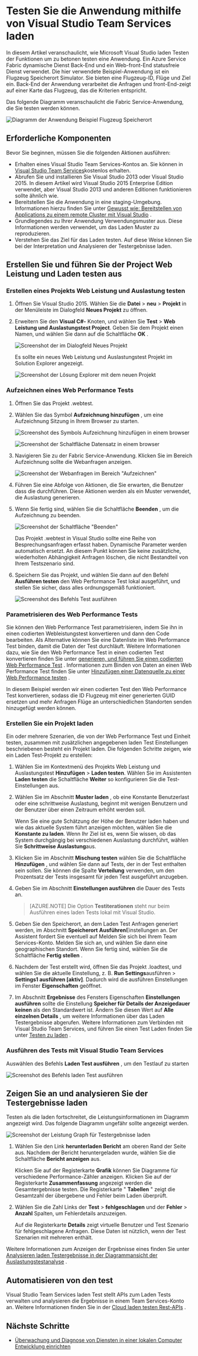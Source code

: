 <properties
    pageTitle="Testen Sie die Anwendung mithilfe von Visual Studio Team Services laden | Microsoft Azure"
    description="Erfahren Sie, wie Test hervor Ihrer Azure Service Fabric Applikationen mithilfe von Visual Studio Team Services."
    services="service-fabric"
    documentationCenter="na"
    authors="cawams"
    manager="timlt"
    editor="" />

<tags
    ms.service="multiple"
    ms.devlang="dotnet"
    ms.topic="article"
    ms.tgt_pltfrm="na"
    ms.workload="multiple"
    ms.date="07/29/2016"
    ms.author="cawa" />

# <a name="load-test-your-application-by-using-visual-studio-team-services"></a>Testen Sie die Anwendung mithilfe von Visual Studio Team Services laden

In diesem Artikel veranschaulicht, wie Microsoft Visual Studio laden Testen der Funktionen um zu betonen testen eine Anwendung. Ein Azure Service Fabric dynamische Dienst Back-End und ein Web-front-End statusfreie Dienst verwendet. Die hier verwendete Beispiel-Anwendung ist ein Flugzeug Speicherort Simulator. Sie bieten eine Flugzeug-ID, Flüge und Ziel ein. Back-End der Anwendung verarbeitet die Anfragen und front-End-zeigt auf einer Karte das Flugzeug, das die Kriterien entspricht.

Das folgende Diagramm veranschaulicht die Fabric Service-Anwendung, die Sie testen werden können.

![Diagramm der Anwendung Beispiel Flugzeug Speicherort][0]

## <a name="prerequisites"></a>Erforderliche Komponenten
Bevor Sie beginnen, müssen Sie die folgenden Aktionen ausführen:

- Erhalten eines Visual Studio Team Services-Kontos an. Sie können in [Visual Studio Team Services](https://www.visualstudio.com)kostenlos erhalten.
- Abrufen Sie und installieren Sie Visual Studio 2013 oder Visual Studio 2015. In diesem Artikel wird Visual Studio 2015 Enterprise Edition verwendet, aber Visual Studio 2013 und anderen Editionen funktionieren sollte ähnlich wie.
- Bereitstellen Sie die Anwendung in eine staging-Umgebung. Informationen hierzu finden Sie unter [Gewusst wie: Bereitstellen von Applications zu einem remote Cluster mit Visual Studio](service-fabric-publish-app-remote-cluster.md) .
- Grundlegendes zu Ihrer Anwendung Verwendungsmuster aus. Diese Informationen werden verwendet, um das Laden Muster zu reproduzieren.
- Verstehen Sie das Ziel für das Laden testen. Auf diese Weise können Sie bei der Interpretation und Analysieren der Testergebnisse laden.

## <a name="create-and-run-the-web-performance-and-load-test-project"></a>Erstellen Sie und führen Sie der Project Web Leistung und Laden testen aus

### <a name="create-a-web-performance-and-load-test-project"></a>Erstellen eines Projekts Web Leistung und Auslastung testen

1. Öffnen Sie Visual Studio 2015. Wählen Sie die **Datei** > **neu** > **Projekt** in der Menüleiste im Dialogfeld **Neues Projekt** zu öffnen.

2. Erweitern Sie den **Visual C#-** Knoten, und wählen Sie **Test** > **Web Leistung und Auslastungstest Project**. Geben Sie dem Projekt einen Namen, und wählen Sie dann auf die Schaltfläche **OK** .

    ![Screenshot der im Dialogfeld Neues Projekt][1]

    Es sollte ein neues Web Leistung und Auslastungstest Projekt im Solution Explorer angezeigt.

    ![Screenshot der Lösung Explorer mit dem neuen Projekt][2]

### <a name="record-a-web-performance-test"></a>Aufzeichnen eines Web Performance Tests

1. Öffnen Sie das Projekt .webtest.

2. Wählen Sie das Symbol **Aufzeichnung hinzufügen** , um eine Aufzeichnung Sitzung in Ihrem Browser zu starten.

    ![Screenshot des Symbols Aufzeichnung hinzufügen in einem browser][3]

    ![Screenshot der Schaltfläche Datensatz in einem browser][4]

3. Navigieren Sie zu der Fabric Service-Anwendung. Klicken Sie im Bereich Aufzeichnung sollte die Webanfragen anzeigen.

    ![Screenshot der Webanfragen im Bereich "Aufzeichnen"][5]

4. Führen Sie eine Abfolge von Aktionen, die Sie erwarten, die Benutzer dass die durchführen. Diese Aktionen werden als ein Muster verwendet, die Auslastung generieren.

5. Wenn Sie fertig sind, wählen Sie die Schaltfläche **Beenden** , um die Aufzeichnung zu beenden.

    ![Screenshot der Schaltfläche "Beenden"][6]

    Das Projekt .webtest in Visual Studio sollte eine Reihe von Besprechungsanfragen erfasst haben. Dynamische Parameter werden automatisch ersetzt. An diesem Punkt können Sie keine zusätzliche, wiederholten Abhängigkeit Anfragen löschen, die nicht Bestandteil von Ihrem Testszenario sind.

6. Speichern Sie das Projekt, und wählen Sie dann auf den Befehl **Ausführen testen** den Web Performance Test lokal ausgeführt, und stellen Sie sicher, dass alles ordnungsgemäß funktioniert.

    ![Screenshot des Befehls Test ausführen][7]

### <a name="parameterize-the-web-performance-test"></a>Parametrisieren des Web Performance Tests

Sie können den Web Performance Test parametrisieren, indem Sie ihn in einen codierten Webleistungstest konvertieren und dann den Code bearbeiten. Als Alternative können Sie eine Datenliste im Web Performance Test binden, damit die Daten der Test durchläuft. Weitere Informationen dazu, wie Sie den Web Performance Test in einen codierten Test konvertieren finden Sie unter [generieren, und führen Sie einen codierten Web Performance Test](https://msdn.microsoft.com/library/ms182552.aspx) . Informationen zum Binden von Daten an einen Web Performance Test finden Sie unter [Hinzufügen einer Datenquelle zu einer Web Performance testen](https://msdn.microsoft.com/library/ms243142.aspx) .

In diesem Beispiel werden wir einen codierten Test den Web Performance Test konvertieren, sodass die ID Flugzeug mit einer generierten GUID ersetzen und mehr Anfragen Flüge an unterschiedlichen Standorten senden hinzugefügt werden können.

### <a name="create-a-load-test-project"></a>Erstellen Sie ein Projekt laden

Ein oder mehrere Szenarien, die von der Web Performance Test und Einheit testen, zusammen mit zusätzlichen angegebenen laden Test Einstellungen beschriebenen besteht ein Projekt laden. Die folgenden Schritte zeigen, wie ein Laden Test-Projekt zu erstellen:

1. Wählen Sie im Kontextmenü des Projekts Web Leistung und Auslastungstest **Hinzufügen** > **Laden testen**. Wählen Sie im Assistenten **Laden testen** die Schaltfläche **Weiter** so konfigurieren Sie die Test-Einstellungen aus.

2. Wählen Sie im Abschnitt **Muster laden** , ob eine Konstante Benutzerlast oder eine schrittweise Auslastung, beginnt mit wenigen Benutzern und der Benutzer über einen Zeitraum erhöht werden soll.

    Wenn Sie eine gute Schätzung der Höhe der Benutzer laden haben und wie das aktuelle System führt anzeigen möchten, wählen Sie die **Konstante zu laden**. Wenn Ihr Ziel ist es, wenn Sie wissen, ob das System durchgängig bei verschiedenen Auslastung durchführt, wählen Sie **Schrittweise Auslastung**aus.

3. Klicken Sie im Abschnitt **Mischung testen** wählen Sie die Schaltfläche **Hinzufügen** , und wählen Sie dann auf Tests, der in der Test enthalten sein sollen. Sie können die Spalte **Verteilung** verwenden, um den Prozentsatz der Tests insgesamt für jeden Test ausgeführt anzugeben.

4. Geben Sie im Abschnitt **Einstellungen ausführen** die Dauer des Tests an.

    >[AZURE.NOTE] Die Option **Testiterationen** steht nur beim Ausführen eines laden Tests lokal mit Visual Studio.

5. Geben Sie den Speicherort, an dem Laden Test Anfragen generiert werden, im Abschnitt **Speicherort** **Ausführen**Einstellungen an. Der Assistent fordert Sie eventuell auf Melden Sie sich bei Ihrem Team Services-Konto. Melden Sie sich an, und wählen Sie dann eine geographischen Standort. Wenn Sie fertig sind, wählen Sie die Schaltfläche **Fertig stellen** .

6. Nachdem der Test erstellt wird, öffnen Sie das Projekt .loadtest, und wählen Sie die aktuelle Einstellung, z. B. **Run Settings**ausführen > **Settings1 ausführen [aktiv]**. Dadurch wird die ausführen Einstellungen im Fenster **Eigenschaften** geöffnet.

7. Im Abschnitt **Ergebnisse** des Fensters Eigenschaften **Einstellungen ausführen** sollte die Einstellung **Speicher für Details der Anzeigedauer** **keinen** als den Standardwert ist. Ändern Sie diesen Wert auf **Alle einzelnen Details** , um weitere Informationen über das Laden Testergebnisse abgerufen. Weitere Informationen zum Verbinden mit Visual Studio Team Services, und führen Sie einen Test Laden finden Sie unter [Testen zu laden](https://www.visualstudio.com/load-testing.aspx) .

### <a name="run-the-load-test-by-using-visual-studio-team-services"></a>Ausführen des Tests mit Visual Studio Team Services

Auswählen des Befehls **Laden Test ausführen** , um den Testlauf zu starten

![Screenshot des Befehls laden Test ausführen][8]

## <a name="view-and-analyze-the-load-test-results"></a>Zeigen Sie an und analysieren Sie der Testergebnisse laden

Testen als die laden fortschreitet, die Leistungsinformationen im Diagramm angezeigt wird. Das folgende Diagramm ungefähr sollte angezeigt werden.

![Screenshot der Leistung Graph für Testergebnisse laden][9]

1. Wählen Sie den Link **herunterladen Bericht** am oberen Rand der Seite aus. Nachdem der Bericht heruntergeladen wurde, wählen Sie die Schaltfläche **Bericht anzeigen** aus.

    Klicken Sie auf der Registerkarte **Grafik** können Sie Diagramme für verschiedene Performance-Zähler anzeigen. Klicken Sie auf der Registerkarte **Zusammenfassung** angezeigt werden die Gesamtergebnisse testen. Die Registerkarte " **Tabellen** " zeigt die Gesamtzahl der übergebene und Fehler beim Laden überprüft.

2. Wählen Sie die Zahl Links der **Test** > **fehlgeschlagen** und der **Fehler** > **Anzahl** Spalten, um Fehlerdetails anzuzeigen.

    Auf die Registerkarte **Details** zeigt virtuelle Benutzer und Test Szenario für fehlgeschlagene Anfragen. Diese Daten ist nützlich, wenn der Test Szenarien mit mehreren enthält.

Weitere Informationen zum Anzeigen der Ergebnisse eines finden Sie unter [Analysieren laden Testergebnisse in der Diagrammansicht der Auslastungstestanalyse](https://www.visualstudio.com/load-testing.aspx) .

## <a name="automate-your-load-test"></a>Automatisieren von den test

Visual Studio Team Services laden Test stellt APIs zum Laden Tests verwalten und analysieren die Ergebnisse in einem Team Services-Konto an. Weitere Informationen finden Sie in der [Cloud laden testen Rest-APIs](http://blogs.msdn.com/b/visualstudioalm/archive/2014/11/03/cloud-load-testing-rest-apis-are-here.aspx) .

## <a name="next-steps"></a>Nächste Schritte
- [Überwachung und Diagnose von Diensten in einer lokalen Computer Entwicklung einrichten](service-fabric-diagnostics-how-to-monitor-and-diagnose-services-locally.md)

[0]: ./media/service-fabric-vso-load-test/OverviewDiagram.png
[1]: ./media/service-fabric-vso-load-test/NewProjectDialog.png
[2]: ./media/service-fabric-vso-load-test/Project.png
[3]: ./media/service-fabric-vso-load-test/AddRecording.png
[4]: ./media/service-fabric-vso-load-test/AddRecording2.png
[5]: ./media/service-fabric-vso-load-test/ActionSequence.png
[6]: ./media/service-fabric-vso-load-test/StopRecording.png
[7]: ./media/service-fabric-vso-load-test/RunTest.png
[8]: ./media/service-fabric-vso-load-test/RunTest2.png
[9]: ./media/service-fabric-vso-load-test/Graph.png
